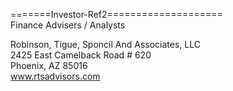 =======Investor-Ref2====================   
Finance Advisers / Analysts   
   
   
   
   
   
   
Robinson, Tigue, Sponcil And Associates, LLC   
2425 East Camelback Road # 620   
Phoenix, AZ 85016   
www.rtsadvisors.com  
